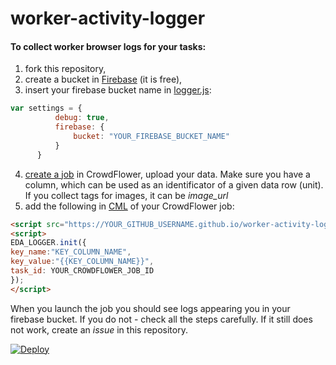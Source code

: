 # worker-activity-logger

#### To collect worker browser logs for your tasks:

1. fork this repository,
2. create a bucket in [Firebase](https://www.firebase.com/) (it is free),
3. insert your firebase bucket name in [logger.js](https://github.com/ReLauncher/worker-activity-logger/blob/gh-pages/logger.js#L17):

  ```javascript
  var settings = {
            debug: true,
            firebase: {
                bucket: "YOUR_FIREBASE_BUCKET_NAME"
            }
        }
  ```
4. [create a job](https://success.crowdflower.com/hc/en-us/articles/204056975-Getting-Started-on-CrowdFlower-An-Overview-to-Building-a-Job) in CrowdFlower, upload your data. Make sure you have a column, which can be used as an identificator of a given data row (unit). If you collect tags for images, it can be *image_url*
5. add the following in [CML](https://success.crowdflower.com/hc/en-us/articles/202817989-CML-CrowdFlower-Markup-Language-Overview) of your CrowdFlower job: 

  ```html
  <script src="https://YOUR_GITHUB_USERNAME.github.io/worker-activity-logger/logger.js"></script>
  <script>
  EDA_LOGGER.init({
  key_name:"KEY_COLUMN_NAME",
  key_value:"{{KEY_COLUMN_NAME}}",
  task_id: YOUR_CROWDFLOWER_JOB_ID
  });
  </script>
  ```

When you launch the job you should see logs appearing you in your firebase bucket. If you do not - check all the steps carefully. If it still does not work, create an *issue* in this repository.

[![Deploy](https://www.herokucdn.com/deploy/button.png)](https://heroku.com/deploy)

